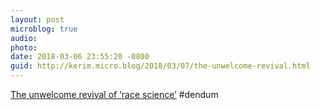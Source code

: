 ```yaml
---
layout: post
microblog: true
audio: 
photo: 
date: 2018-03-06 23:55:20 -0800
guid: http://kerim.micro.blog/2018/03/07/the-unwelcome-revival.html
---
```

[The unwelcome revival of ‘race science’](https://www.theguardian.com/news/2018/mar/02/the-unwelcome-revival-of-race-science) #dendum
